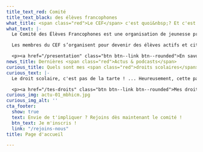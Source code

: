 ```yaml
---
title_text_red: Comité
title_text_black: des élèves francophones
what_title: <span class="red">Le CEF</span> c'est quoi&nbsp;? Et c'est qui&nbsp;?
what_text: |-
  Le Comité des Élèves Francophones est une organisation de jeunesse présente dans de nombreuses écoles secondaires.

  Les membres du CEF s’organisent pour devenir des élèves actifs et citoyens. Le CEF est le syndicat des élèves du secondaire, il les regroupe pour développer la démocratie et pour défendre et diffuser leurs droits à travers des formations, des débats et des actions qui les concernent.

  <p><a href="/presentation" class="btn btn--link btn--rounded">En savoir plus</a></p>
news_title: Dernières <span class="red">Actus & podcasts</span>
curious_title: Quels sont mes <span class="red">droits scolaires</span> ?
curious_text: |-
  Le droit scolaire, c'est pas de la tarte ! ... Heureusement, cette page t'aidera à mieux connaître et comprendre tes droits à l'école.

  <p><a href="/tes-droits" class="btn btn--link btn--rounded">Mes droits</a></p>
curious_img: actu-01_mbhicm.jpg
curious_img_alt: ''
cta_footer:
  show: true
  text: Envie de t'impliquer ? Rejoins dès maintenant le comité !
  btn_text: Je m'inscris !
  link: "/rejoins-nous"
title: Page d'accueil

---
```


